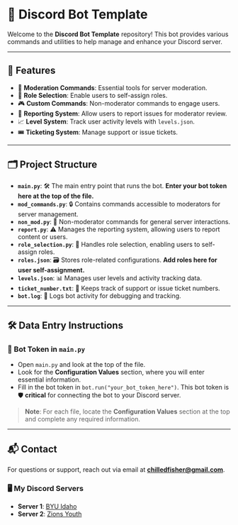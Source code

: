 # 🚀 Discord Bot Template

Welcome to the **Discord Bot Template** repository! This bot provides various commands and utilities to help manage and enhance your Discord server.

---

## 🌟 Features

- 🔨 **Moderation Commands**: Essential tools for server moderation.
- 📝 **Role Selection**: Enable users to self-assign roles.
- 🎮 **Custom Commands**: Non-moderator commands to engage users.
- 🚨 **Reporting System**: Allow users to report issues for moderator review.
- 📈 **Level System**: Track user activity levels with `levels.json`.
- 🎟️ **Ticketing System**: Manage support or issue tickets.

---

## 🗂 Project Structure

- **`main.py`**: 🛠️ The main entry point that runs the bot. **Enter your bot token here at the top of the file.**
- **`mod_commands.py`**: 🔒 Contains commands accessible to moderators for server management.
- **`non_mod.py`**: 💬 Non-moderator commands for general server interactions.
- **`report.py`**: ⚠️ Manages the reporting system, allowing users to report content or users.
- **`role_selection.py`**: 📜 Handles role selection, enabling users to self-assign roles.
- **`roles.json`**: 🗃 Stores role-related configurations. **Add roles here for user self-assignment.**
- **`levels.json`**: 📊 Manages user levels and activity tracking data.
- **`ticket_number.txt`**: 🎫 Keeps track of support or issue ticket numbers.
- **`bot.log`**: 📝 Logs bot activity for debugging and tracking.

---

## 🛠️ Data Entry Instructions

### 🔑 Bot Token in `main.py`
- Open `main.py` and look at the top of the file.
- Look for the **Configuration Values** section, where you will enter essential information.
- Fill in the bot token in `bot.run("your_bot_token_here")`. This bot token is 🛡 **critical** for connecting the bot to your Discord server.

> **Note**: For each file, locate the **Configuration Values** section at the top and complete any required information.

---

## 📬 Contact

For questions or support, reach out via email at **chilledfisher@gmail.com**.

### 🖥️ My Discord Servers
- **Server 1**: [BYU Idaho](https://discord.gg/r7XSQY6e7q)
- **Server 2**: [Zions Youth](https://discord.gg/qj8VCQm3wb)
